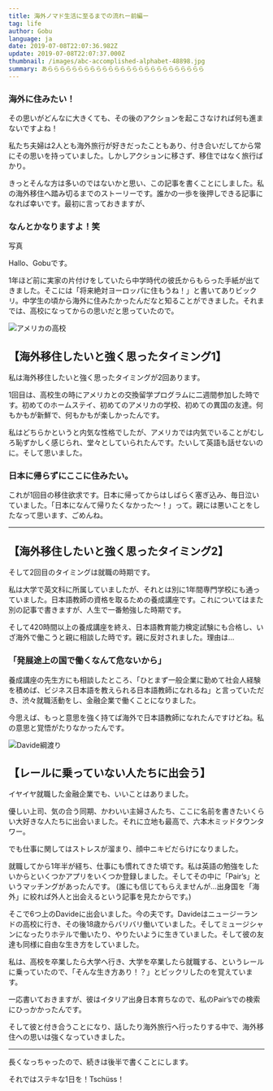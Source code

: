 ```yaml
---
title: 海外ノマド生活に至るまでの流れー前編ー
tag: life
author: Gobu
language: ja
date: 2019-07-08T22:07:36.982Z
update: 2019-07-08T22:07:37.000Z
thumbnail: /images/abc-accomplished-alphabet-48898.jpg
summary: あらららららららららららららららららららららららららら
---
```

### 海外に住みたい！
その思いがどんなに大きくても、その後のアクションを起こさなければ何も進まないですよね！

私たち夫婦は2人とも海外旅行が好きだったこともあり、付き合いだしてから常にその思いを持っていました。しかしアクションに移さず、移住ではなく旅行ばかり。

きっとそんな方は多いのではないかと思い、この記事を書くことにしました。私の海外移住へ踏み切るまでのストーリーです。誰かの一歩を後押しできる記事になれば幸いです。最初に言っておきますが、

### なんとかなりますよ！笑

写真

Hallo、Gobuです。

1年ほど前に実家の片付けをしていたら中学時代の彼氏からもらった手紙が出てきました。そこには「将来絶対ヨーロッパに住もうね！」と書いてありビックリ。中学生の頃から海外に住みたかったんだなと知ることができました。それまでは、高校になってからの思いだと思っていたので。


![アメリカの高校](/images/maryland-highschool.jpg "アメリカの高校")


## 【海外移住したいと強く思ったタイミング1】
私は海外移住したいと強く思ったタイミングが2回あります。

1回目は、高校生の時にアメリカとの交換留学プログラムに二週間参加した時です。初めてのホームステイ、初めてのアメリカの学校、初めての異国の友達。何もかもが新鮮で、何もかもが楽しかったんです。

私はどちらかというと内気な性格でしたが、アメリカでは内気でいることがむしろ恥ずかしく感じられ、堂々としていられたんです。たいして英語も話せないのに。そして思いました。

### 日本に帰らずにここに住みたい。

これが1回目の移住欲求です。日本に帰ってからはしばらく塞ぎ込み、毎日泣いていました。「日本になんて帰りたくなかった〜！」って。親には悪いことをしたなって思います、ごめんね。

---
## 【海外移住したいと強く思ったタイミング2】
そして2回目のタイミングは就職の時期です。

私は大学で英文科に所属していましたが、それとは別に1年間専門学校にも通っていました。日本語教師の資格を取るための養成講座です。これについてはまた別の記事で書きますが、人生で一番勉強した時期です。

そして420時間以上の養成講座を終え、日本語教育能力検定試験にも合格し、いざ海外で働こうと親に相談した時です。親に反対されました。理由は…

### 「発展途上の国で働くなんて危ないから」

養成講座の先生方にも相談したところ、「ひとまず一般企業に勤めて社会人経験を積めば、ビジネス日本語を教えられる日本語教師になれるね」と言っていただき、渋々就職活動をし、金融企業で働くことになりました。

今思えば、もっと意思を強く持てば海外で日本語教師になれたんですけどね。私の意思と覚悟がたりなかったんです。

![Davide綱渡り](/images/img_6318.jpg "Davide綱渡り")

## 【レールに乗っていない人たちに出会う】
イヤイヤ就職した金融企業でも、いいことはありました。

優しい上司、気の合う同期、かわいい主婦さんたち、ここに名前を書きたいくらい大好きな人たちに出会いました。それに立地も最高で、六本木ミッドタウンタワー。

でも仕事に関してはストレスが溜まり、顔中ニキビだらけになりました。

就職してから1年半が経ち、仕事にも慣れてきた頃です。私は英語の勉強をしたいからといくつかアプリをいくつか登録しました。そしてその中に「Pair’s」というマッチングがあったんです。
(誰にも信じてもらえませんが…出身国を「海外」に絞れば外人と出会えるという記事を見たからです。)

そこで6つ上のDavideに出会いました。今の夫です。Davideはニュージーランドの高校に行き、その後18歳からバリバリ働いていました。そしてミュージシャンになったりホテルで働いたり、やりたいように生きていました。そして彼の友達も同様に自由な生き方をしていました。

私は、高校を卒業したら大学へ行き、大学を卒業したら就職する、というレールに乗っていたので、「そんな生き方あり！？」とビックリしたのを覚えています。

一応書いておきますが、彼はイタリア出身日本育ちなので、私のPair’sでの検索にひっかかったんです。

そして彼と付き合うことになり、話したり海外旅行へ行ったりする中で、海外移住への思いは強くなっていきました。

---

長くなっちゃったので、続きは後半で書くことにします。

それではステキな1日を！Tschüss！
